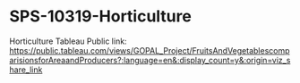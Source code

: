 # SPS-10319-Horticulture
Horticulture
Tableau Public link: https://public.tableau.com/views/GOPAL_Project/FruitsAndVegetablescomparisionsforAreaandProducers?:language=en&:display_count=y&:origin=viz_share_link
